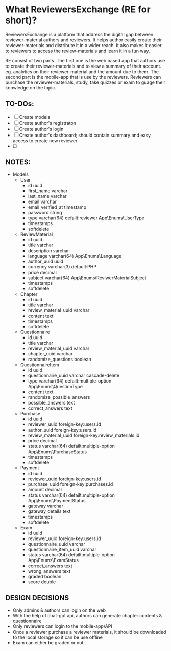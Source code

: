 # What ReviewersExchange (RE for short)?

ReviewersExchange is a platform that address the digital gap between reviewer-material authors and reviewers. It helps author easily create their reviewer-materials and distribute it in a wider reach. It also makes it easier to reviewers to access the review-materials and learn it in a fun way.

RE consist of two parts. The first one is the web based app that authors use to create their reviewer-materials and to view a summary of their account. eg. analytics on their reviewer-material and the amount due to them. The second part is the mobile-app that is use by the reviewers. Reviewers can purchase the reviewer-materials, study, take quizzes or exam to guage their knowledge on the topic.


## TO-DOs:
- [ ] Create models
- [ ] Create author's registraton
- [ ] Create author's login
- [ ] Create author's dashboard; should contain summary and easy access to create new reviewer
- [ ] 


## NOTES:
- Models
    - User
        - id uuid
        - first_name varchar
        - last_name varchar
        - email varchar
        - email_verified_at timestamp
        - password string
        - type varchar(64) defailt:reviewer App\Enums\UserType
        - timestamps
        - softdelete
    - ReviewMaterial
        - id uuid
        - title varchar
        - description varchar
        - language varchar(64) App\Enums\Language
        - author_uuid uuid
        - currency varchar(3) default:PHP
        - price decimal
        - subject varchar(64) App\Enums\ReviwerMaterialSubject
        - timestamps 
        - softdelete
    - Chapter
        - id uuid
        - title varchar
        - review_material_uuid varchar
        - content text
        - timestamps
        - softdelete
    - Questionnaire
        - id uuid
        - title varchar
        - review_material_uuid varchar
        - chapter_uuid varchar
        - randomize_questions boolean
    - QuestionnaireItem
        - id uuid
        - questionnaire_uuid varchar cascade-delete
        - type varchar(64) defailt:multiple-option App\Enums\QuestionType
        - content text
        - randomize_possible_answers
        - possible_answers text
        - correct_answers text
    - Purchase
        - id uuid
        - reviewer_uuid foreign-key:users.id
        - author_uuid foreign-key:users.id
        - review_material_uuid foreign-key:review_materials.id
        - price decimal
        - status varchar(64) defailt:multiple-option App\Enums\PurchaseStatus
        - timestamps
        - softdelete
    - Payment
        - id uuid
        - reviewer_uuid foreign-key:users.id
        - purchase_uuid foreign-key:purchases.id
        - amount decimal
        - status varchar(64) defailt:multiple-option App\Enums\PaymentStatus
        - gateway varchar
        - gateway_details text
        - timestamps
        - softdelete    
    - Exam
        - id uuid
        - reviewer_uuid foreign-key:users.id
        - questionnaire_uuid varchar
        - questionnaire_item_uuid varchar
        - status varchar(64) defailt:multiple-option App\Enums\ExamStatus
        - correct_answers text
        - wrong_answers text
        - graded boolean
        - score double


## DESIGN DECISIONS
- Only admins & authors can login on the web
- With the help of chat-gpt api, authors can generate chapter contents & questionnaire
- Only reviewers can login to the mobile-app/API
- Once a reviewer purchase a reviewer materials, it should be downloaded to the local storage so it can be use offline
- Exam can either be graded or not.